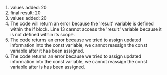 1. values added: 20
2. final result: 20
3. values added: 20
4. The code will return an error because the 'result' variable is defined within the if block. Line 13 cannot access the 'result' variable because it is not defined within its scope.
5. The code returns an error because we tried to assign updated information into the const variable, we cannot reassign the const variable after it has been assigned.
6. The code returns an error because we tried to assign updated information into the const variable, we cannot reassign the const variable after is has been assigned.
